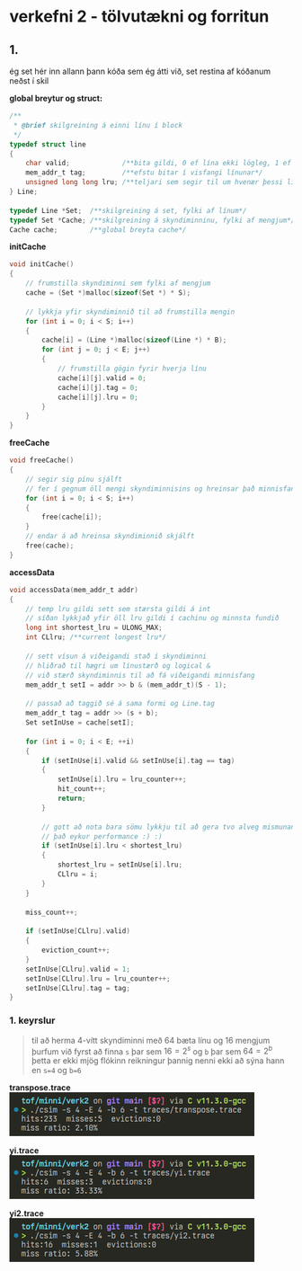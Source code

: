 # verkefni 2 - tölvutækni og forritun

## 1.
ég set hér inn allann þann kóða sem ég átti við, set restina af kóðanum neðst í skil

**global breytur og struct:**
```c
/**
 * @brief skilgreining á einni línu í block
 */
typedef struct line
{
    char valid;             /**bita gildi, 0 ef lína ekki lögleg, 1 ef hún er lögleg*/
    mem_addr_t tag;         /**efstu bitar í visfangi línunar*/
    unsigned long long lru; /**teljari sem segir til um hvenær þessi lína var síðust notuð*/
} Line;

typedef Line *Set;  /**skilgreining á set, fylki af línum*/
typedef Set *Cache; /**skilgreining á skyndiminninu, fylki af mengjum*/
Cache cache;        /**global breyta cache*/
```

<div style='page-break-after: always;'></div>

**initCache**
```c
void initCache()
{
    // frumstilla skyndiminni sem fylki af mengjum
    cache = (Set *)malloc(sizeof(Set *) * S);

    // lykkja yfir skyndiminnið til að frumstilla mengin
    for (int i = 0; i < S; i++)
    {
        cache[i] = (Line *)malloc(sizeof(Line *) * B);
        for (int j = 0; j < E; j++)
        {
            // frumstilla gögin fyrir hverja línu
            cache[i][j].valid = 0;
            cache[i][j].tag = 0;
            cache[i][j].lru = 0;
        }
    }
}
```

<div style='page-break-after: always;'></div>

**freeCache**
```c
void freeCache()
{
    // segir sig pínu sjálft
    // fer í gegnum öll mengi skyndiminnisins og hreinsar það minnisfang
    for (int i = 0; i < S; i++)
    {
        free(cache[i]);
    }
    // endar á að hreinsa skyndiminnið skjálft
    free(cache);
}
```

<div style='page-break-after: always;'></div>

**accessData**
```c
void accessData(mem_addr_t addr)
{
    // temp lru gildi sett sem stærsta gildi á int
    // síðan lykkjað yfir öll lru gildi í cachinu og minnsta fundið
    long int shortest_lru = ULONG_MAX;
    int CLlru; /**current longest lru*/

    // sett vísun á viðeigandi stað í skyndiminni
    // hliðrað til hægri um línustærð og logical & 
    // við stærð skyndiminnis til að fá viðeigandi minnisfang
    mem_addr_t setI = addr >> b & (mem_addr_t)(S - 1);

    // passað að taggið sé á sama formi og Line.tag
    mem_addr_t tag = addr >> (s + b);
    Set setInUse = cache[setI];

    for (int i = 0; i < E; ++i)
    {
        if (setInUse[i].valid && setInUse[i].tag == tag)
        {
            setInUse[i].lru = lru_counter++;
            hit_count++;
            return;
        }

        // gott að nota bara sömu lykkju til að gera tvo alveg mismunandi hluti
        // það eykur performance :) :)
        if (setInUse[i].lru < shortest_lru)
        {
            shortest_lru = setInUse[i].lru;
            CLlru = i;
        }
    }

    miss_count++;

    if (setInUse[CLlru].valid)
    {
        eviction_count++;
    }
    setInUse[CLlru].valid = 1;
    setInUse[CLlru].lru = lru_counter++;
    setInUse[CLlru].tag = tag;
}
```

<div style='page-break-after: always;'></div>

### 1. keyrslur

> til að herma 4-vítt skyndiminni með 64 bæta línu og 16 mengjum þurfum við fyrst að finna `s` þar sem $16 = 2^s$ og `b` þar sem $64 = 2^b$  
> þetta er ekki mjög flókinn reikningur þannig nenni ekki að sýna hann en `s=4` og `b=6`

**transpose.trace**  
![](2022-11-08-14-00-07.png)

**yi.trace**  
![](2022-11-08-14-00-43.png)

**yi2.trace**  
![](2022-11-08-14-00-56.png)

